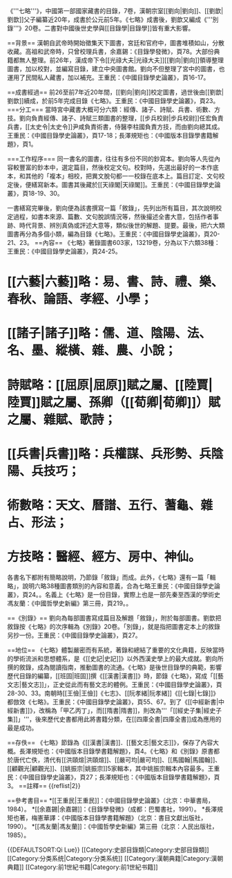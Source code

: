 《'''七略'''》，中國第一部國家藏書的目錄，7卷，漢朝宗室[[劉向|劉向]]、[[劉歆|劉歆]]父子編纂近20年，成書於公元前5年。《七略》成書後，劉歆又編成《'''別錄'''》20卷。二書對中國後世史學與[[目錄學|目錄學]]皆有重大影響。

==背景==
漢朝自武帝時開始徵集天下圖書，宮廷和官府中，圖書堆積如山，分散收藏。高祖和武帝時，只曾校理兵書，<ref>余嘉錫：《目錄學發微》，頁78。</ref>大部份典籍都無人整理。前26年，漢成帝下令[[光祿大夫|光祿大夫]][[劉向|劉向]]領導整理圖書，加以校對，並編寫目錄，建立中央圖書館。劉向不但整理了宮中的圖書，也運用了民間私人藏書，加以補充。<ref>王重民：《中國目錄學史論叢》，頁16-17。</ref>

==成書經過==
前26至前7年近20年間，[[劉向|劉向]]校定圖書，過世後由[[劉歆|劉歆]]續成，於前5年完成目錄《七略》。<ref>王重民：《中國目錄學史論叢》，頁23。</ref>
===分工===
當時宮中藏書大概可分六類：經傳、諸子、詩賦、兵書、術數、方技。劉向負責經傳、諸子、詩賦三類圖書的整理，[[步兵校尉|步兵校尉]]任宏負責兵書，[[太史令|太史令]]尹咸負責術書，侍醫李柱國負責方技，而由劉向總其成。<ref>王重民：《中國目錄學史論叢》，頁17-18；長澤規矩也：《中國版本目錄學書籍解題》，頁1。</ref>

===工作程序===
同一書名的圖書，往往有多份不同的鈔寫本。劉向等人先從內容較豐富的鈔本中，選定篇目，然後校定文句。校對時，先選出最好的一本作底本，和其他的「複本」相校，把異文脫句都一一校錄在底本上。篇目訂定、文句校定後，便繕寫新本。圖書其後藏於[[天祿閣|天祿閣]]。<ref>王重民：《中國目錄學史論叢》，頁18-19、30。</ref>

一書繕寫完畢後，劉向便為該書撰寫一篇「敘錄」，先列出所有篇目，其次說明校定過程，如書本來源、篇數、文句脫誤情況等，然後撮述全書大意，包括作者事跡、時代背景、辨別真偽或評述大意等，類似後世的解題、提要。最後，把六大類圖書再分為多個小類，編為目錄《七略》。<ref>王重民：《中國目錄學史論叢》，頁20-21、23。</ref>
==內容==
《七略》著錄圖書603家，13219卷，分為以下六類38種：<ref>王重民：《中國目錄學史論叢》，頁24-25。</ref>

# [[六藝|六藝]]略：易、書、詩、禮、樂、春秋、論語、孝經、小學；
# [[諸子|諸子]]略：儒、道、陰陽、法、名、墨、縱橫、雜、農、小說；
# 詩賦略：[[屈原|屈原]]賦之屬、[[陸賈|陸賈]]賦之屬、孫卿（[[荀卿|荀卿]]）賦之屬、雜賦、歌詩；
# [[兵書|兵書]]略：兵權謀、兵形勢、兵陰陽、兵技巧；
# 術數略：天文、曆譜、五行、蓍龜、雜占、形法；
# 方技略：醫經、經方、房中、神仙。

各書名下都附有簡略說明，乃節錄「敘錄」而成。此外，《七略》還有一篇「輯略」，說明六略38種圖書類別的內容和意義，合為七略<ref>王重民：《中國目錄學史論叢》，頁24。</ref>。名義上《七略》是一份目錄，實際上也是一部先秦至西漢的學術史<ref>馮友蘭：《中國哲學史新編》第三冊，頁219。</ref>。

==《別錄》==
劉向為每部圖書寫成篇目及解題「敘錄」，附於每部圖書。劉歆把敘錄按《七略》的次序輯為《別錄》20卷。「別錄」，就是指把圖書定本上的敘錄另抄一份。<ref>王重民：《中國目錄學史論叢》，頁27。</ref>

==地位==
《七略》體製嚴密而有系統，著錄和總結了重要的文化典籍，反映當時的學術流派和思想體系，是《[[史記|史記]]》以外西漢史學上的最大成就。劉向所撰的敘錄，成為閱讀指南，推動圖書的流通。《七略》是後世目錄學的典範，影響歷代目錄的編纂，[[班固|班固]]撰《[[漢書|漢書]]》時，節錄《七略》，寫成「[[藝文志|藝文志]]」，正史從此而有藝文志的體例。<ref>王重民：《中國目錄學史論叢》，頁28-30、33。</ref>南朝時[[王儉|王儉]]《七志》、[[阮孝緒|阮孝緒]]《[[七錄|七錄]]》都倣效《七略》。<ref>王重民：《中國目錄學史論叢》，頁55、67。</ref>到了《[[中經新書|中經新書]]》，改稱為「甲乙丙丁」，而[[隋書|隋書]]，則改為'''「[[經史子集|經史子集]]」'''，後來歷代史書都用此將書籍分類，在[[四庫全書|四庫全書]]成為應用的最是成功。

==存佚==
《七略》節錄為《[[漢書|漢書]]．[[藝文志|藝文志]]》，保存了內容大概。<ref>長澤規矩也：《中國版本目錄學書籍解題》，頁4。</ref>《七略》和《別錄》原書都於唐代亡佚，清代有[[洪頤煊|洪頤煊]]、[[嚴可均|嚴可均]]、[[馬國翰|馬國翰]]、[[顧觀光|顧觀光]]、[[姚振宗|姚振宗]]5家輯本，其中姚振宗輯本內容最多。<ref>王重民：《中國目錄學史論叢》，頁27；長澤規矩也：《中國版本目錄學書籍解題》，頁3。</ref>
==註釋==
{{reflist|2}}

==參考書目==
*[[王重民|王重民]]：《中國目錄學史論叢》（北京：中華書局，1984）。
*[[余嘉錫|余嘉錫]]：《目錄學發微》（成都：巴蜀書社，1991）。
*長澤規矩也著，梅憲華譯：《中國版本目錄學書籍解題》（北京：書目文獻出版社，1990）。
*[[馮友蘭|馮友蘭]]：《中國哲學史新編》第三冊（北京：人民出版社，1985）。

{{DEFAULTSORT:Qi Lue}}
[[Category:史部目錄類|Category:史部目錄類]]
[[Category:分类系统|Category:分类系统]]
[[Category:漢朝典籍|Category:漢朝典籍]]
[[Category:前1世紀书籍|Category:前1世紀书籍]]